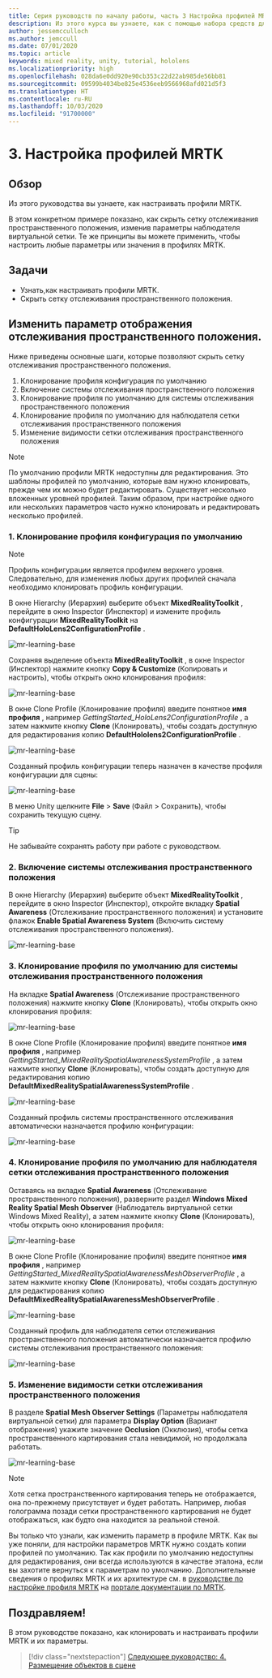 ```yaml
---
title: Серия руководств по началу работы, часть 3 Настройка профилей MRTK
description: Из этого курса вы узнаете, как с помощью набора средств для смешанной реальности (MRTK) создавать приложения смешанной реальности.
author: jessemcculloch
ms.author: jemccull
ms.date: 07/01/2020
ms.topic: article
keywords: mixed reality, unity, tutorial, hololens
ms.localizationpriority: high
ms.openlocfilehash: 028da6e0dd920e90cb353c22d22ab985de56bb81
ms.sourcegitcommit: 09599b4034be825e4536eeb9566968afd021d5f3
ms.translationtype: HT
ms.contentlocale: ru-RU
ms.lasthandoff: 10/03/2020
ms.locfileid: "91700000"
---
```

# <a name="3-configuring-the-mrtk-profiles"></a>3. Настройка профилей MRTK

## <a name="overview"></a>Обзор

Из этого руководства вы узнаете, как настраивать профили МRТК.

В этом конкретном примере показано, как скрыть сетку отслеживания пространственного положения, изменив параметры наблюдателя виртуальной сетки. Те же принципы вы можете применить, чтобы настроить любые параметры или значения в профилях MRTK.

## <a name="objectives"></a>Задачи

* Узнать,как настраивать профили MRTK.
* Скрыть сетку отслеживания пространственного положения.

## <a name="changing-the-spatial-awareness-display-option"></a>Изменить параметр отображения отслеживания пространственного положения.

Ниже приведены основные шаги, которые позволяют скрыть сетку отслеживания пространственного положения.

1. Клонирование профиля конфигурация по умолчанию
2. Включение системы отслеживания пространственного положения
3. Клонирование профиля по умолчанию для системы отслеживания пространственного положения
4. Клонирование профиля по умолчанию для наблюдателя сетки отслеживания пространственного положения
5. Изменение видимости сетки отслеживания пространственного положения

> [!NOTE]
> По умолчанию профили MRTK недоступны для редактирования. Это шаблоны профилей по умолчанию, которые вам нужно клонировать, прежде чем их можно будет редактировать. Существует несколько вложенных уровней профилей. Таким образом, при настройке одного или нескольких параметров часто нужно клонировать и редактировать несколько профилей.

### <a name="1-clone-the-default-configuration-profile"></a>1. Клонирование профиля конфигурация по умолчанию

> [!NOTE]
> Профиль конфигурации является профилем верхнего уровня. Следовательно, для изменения любых других профилей сначала необходимо клонировать профиль конфигурации.

В окне Hierarchy (Иерархия) выберите объект **MixedRealityToolkit** , перейдите в окно Inspector (Инспектор) и измените профиль конфигурации **MixedRealityToolkit** на **DefaultHoloLens2ConfigurationProfile** .

![mr-learning-base](images/mr-learning-base/base-03-section1-step1-1.png)

Сохраняя выделение объекта **MixedRealityToolkit** , в окне Inspector (Инспектор) нажмите кнопку **Copy & Customize** (Копировать и настроить), чтобы открыть окно клонирования профиля:

![mr-learning-base](images/mr-learning-base/base-03-section1-step1-2.png)

В окне Clone Profile (Клонирование профиля) введите понятное **имя профиля** , например _GettingStarted_HoloLens2ConfigurationProfile_ , а затем нажмите кнопку **Clone** (Клонировать), чтобы создать доступную для редактирования копию **DefaultHololens2ConfigurationProfile** .

![mr-learning-base](images/mr-learning-base/base-03-section1-step1-3.png)

Созданный профиль конфигурации теперь назначен в качестве профиля конфигурации для сцены:

![mr-learning-base](images/mr-learning-base/base-03-section1-step1-4.png)

В меню Unity щелкните **File** > **Save** (Файл > Сохранить), чтобы сохранить текущую сцену.

> [!TIP]
> Не забывайте сохранять работу при работе с руководством.

### <a name="2-enable-the-spatial-awareness-system"></a>2. Включение системы отслеживания пространственного положения

В окне Hierarchy (Иерархия) выберите объект **MixedRealityToolkit** , перейдите в окно Inspector (Инспектор), откройте вкладку **Spatial Awareness** (Отслеживание пространственного положения) и установите флажок **Enable Spatial Awareness System** (Включить систему отслеживания пространственного положения).

![mr-learning-base](images/mr-learning-base/base-03-section1-step2-1.png)

### <a name="3-clone-the-default-spatial-awareness-system-profile"></a>3. Клонирование профиля по умолчанию для системы отслеживания пространственного положения

На вкладке **Spatial Awareness** (Отслеживание пространственного положения) нажмите кнопку **Clone** (Клонировать), чтобы открыть окно клонирования профиля:

![mr-learning-base](images/mr-learning-base/base-03-section1-step3-1.png)

В окне Clone Profile (Клонирование профиля) введите понятное **имя профиля** , например _GettingStarted_MixedRealitySpatialAwarenessSystemProfile_ , а затем нажмите кнопку **Clone** (Клонировать), чтобы создать доступную для редактирования копию **DefaultMixedRealitySpatialAwarenessSystemProfile** .

![mr-learning-base](images/mr-learning-base/base-03-section1-step3-2.png)

Созданный профиль системы пространственного отслеживания автоматически назначается профилю конфигурации:

![mr-learning-base](images/mr-learning-base/base-03-section1-step3-3.png)

### <a name="4-clone-the-default-spatial-awareness-mesh-observer-profile"></a>4. Клонирование профиля по умолчанию для наблюдателя сетки отслеживания пространственного положения

Оставаясь на вкладке **Spatial Awareness** (Отслеживание пространственного положения), разверните раздел **Windows Mixed Reality Spatial Mesh Observer** (Наблюдатель виртуальной сетки Windows Mixed Reality), а затем нажмите кнопку **Clone** (Клонировать), чтобы открыть окно клонирования профиля:

![mr-learning-base](images/mr-learning-base/base-03-section1-step4-1.png)

В окне Clone Profile (Клонирование профиля) введите понятное **имя профиля** , например _GettingStarted_MixedRealitySpatialAwarenessMeshObserverProfile_ , а затем нажмите кнопку **Clone** (Клонировать), чтобы создать доступную для редактирования копию **DefaultMixedRealitySpatialAwarenessMeshObserverProfile** .

![mr-learning-base](images/mr-learning-base/base-03-section1-step4-2.png)

Созданный профиль для наблюдателя сетки отслеживания пространственного положения автоматически назначается профилю системы отслеживания пространственного положения:

![mr-learning-base](images/mr-learning-base/base-03-section1-step4-3.png)

### <a name="5-change-the-visibility-of-the-spatial-awareness-mesh"></a>5. Изменение видимости сетки отслеживания пространственного положения

В разделе **Spatial Mesh Observer Settings** (Параметры наблюдателя виртуальной сетки) для параметра **Display Option** (Вариант отображения) укажите значение **Occlusion** (Окклюзия), чтобы сетка пространственного картирования стала невидимой, но продолжала работать.

![mr-learning-base](images/mr-learning-base/base-03-section1-step5-1.png)

> [!NOTE]
> Хотя сетка пространственного картирования теперь не отображается, она по-прежнему присутствует и будет работать. Например, любая голограмма позади сетки пространственного картирования не будет отображаться, как будто она находится за реальной стеной.

Вы только что узнали, как изменить параметр в профиле MRTK. Как вы уже поняли, для настройки параметров MRTK нужно создать копии профилей по умолчанию. Так как профили по умолчанию недоступны для редактирования, они всегда используются в качестве эталона, если вы захотите вернуться к параметрам по умолчанию. Дополнительные сведения о профилях МRТК и их архитектуре см. в [руководстве по настройке профиля MRTK](https://microsoft.github.io/MixedRealityToolkit-Unity/Documentation/MixedRealityConfigurationGuide.html) на [портале документации по МRТК](https://microsoft.github.io/MixedRealityToolkit-Unity/README.html).

## <a name="congratulations"></a>Поздравляем!

В этом руководстве показано, как клонировать и настраивать профили MRTK и их параметры.

> [!div class="nextstepaction"]
> [Следующее руководство: 4. Размещение объектов в сцене](mr-learning-base-04.md)
